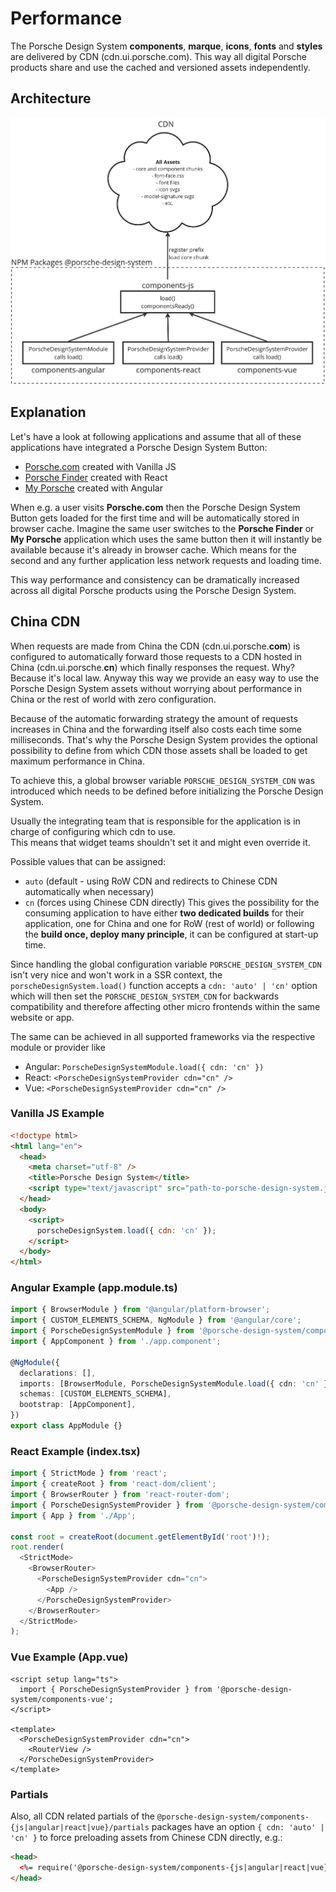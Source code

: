 # Performance

The Porsche Design System **components**, **marque**, **icons**, **fonts** and **styles** are delivered by CDN
(cdn.ui.porsche.com). This way all digital Porsche products share and use the cached and versioned assets independently.

<TableOfContents></TableOfContents>

## Architecture

![Porsche Design System Architecture](../../../assets/pds-architecture.png)

## Explanation

Let's have a look at following applications and assume that all of these applications have integrated a Porsche Design
System Button:

- [Porsche.com](https://www.porsche.com) created with Vanilla JS
- [Porsche Finder](https://finder.porsche.com) created with React
- [My Porsche](https://login.porsche.com/login) created with Angular

When e.g. a user visits **Porsche.com** then the Porsche Design System Button gets loaded for the first time and will be
automatically stored in browser cache. Imagine the same user switches to the **Porsche Finder** or **My Porsche**
application which uses the same button then it will instantly be available because it's already in browser cache. Which
means for the second and any further application less network requests and loading time.

This way performance and consistency can be dramatically increased across all digital Porsche products using the Porsche
Design System.

## China CDN

When requests are made from China the CDN (cdn.ui.porsche.**com**) is configured to automatically forward those requests
to a CDN hosted in China (cdn.ui.porsche.**cn**) which finally responses the request. Why? Because it's local law.
Anyway this way we provide an easy way to use the Porsche Design System assets without worrying about performance in
China or the rest of world with zero configuration.

Because of the automatic forwarding strategy the amount of requests increases in China and the forwarding itself also
costs each time some milliseconds. That's why the Porsche Design System provides the optional possibility to define from
which CDN those assets shall be loaded to get maximum performance in China.

To achieve this, a global browser variable `PORSCHE_DESIGN_SYSTEM_CDN` was introduced which needs to be defined before
initializing the Porsche Design System.

<Notification heading="Attention" state="warning">
  Usually the integrating team that is responsible for the application is in charge of configuring which cdn to use.<br>
  This means that widget teams shouldn't set it and might even override it.
</Notification>

Possible values that can be assigned:

- `auto` (default - using RoW CDN and redirects to Chinese CDN automatically when necessary)
- `cn` (forces using Chinese CDN directly) This gives the possibility for the consuming application to have either **two
  dedicated builds** for their application, one for China and one for RoW (rest of world) or following the **build once,
  deploy many principle**, it can be configured at start-up time.

Since handling the global configuration variable `PORSCHE_DESIGN_SYSTEM_CDN` isn't very nice and won't work in a SSR
context, the `porscheDesignSystem.load()` function accepts a `cdn: 'auto' | 'cn'` option which will then set the
`PORSCHE_DESIGN_SYSTEM_CDN` for backwards compatibility and therefore affecting other micro frontends within the same
website or app.

The same can be achieved in all supported frameworks via the respective module or provider like

- Angular: `PorscheDesignSystemModule.load({ cdn: 'cn' })`
- React: `<PorscheDesignSystemProvider cdn="cn" />`
- Vue: `<PorscheDesignSystemProvider cdn="cn" />`

### Vanilla JS Example

```html
<!doctype html>
<html lang="en">
  <head>
    <meta charset="utf-8" />
    <title>Porsche Design System</title>
    <script type="text/javascript" src="path-to-porsche-design-system.js"></script>
  </head>
  <body>
    <script>
      porscheDesignSystem.load({ cdn: 'cn' });
    </script>
  </body>
</html>
```

### Angular Example (app.module.ts)

```ts
import { BrowserModule } from '@angular/platform-browser';
import { CUSTOM_ELEMENTS_SCHEMA, NgModule } from '@angular/core';
import { PorscheDesignSystemModule } from '@porsche-design-system/components-angular';
import { AppComponent } from './app.component';

@NgModule({
  declarations: [],
  imports: [BrowserModule, PorscheDesignSystemModule.load({ cdn: 'cn' })],
  schemas: [CUSTOM_ELEMENTS_SCHEMA],
  bootstrap: [AppComponent],
})
export class AppModule {}
```

### React Example (index.tsx)

```ts
import { StrictMode } from 'react';
import { createRoot } from 'react-dom/client';
import { BrowserRouter } from 'react-router-dom';
import { PorscheDesignSystemProvider } from '@porsche-design-system/components-react';
import { App } from './App';

const root = createRoot(document.getElementById('root')!);
root.render(
  <StrictMode>
    <BrowserRouter>
      <PorscheDesignSystemProvider cdn="cn">
        <App />
      </PorscheDesignSystemProvider>
    </BrowserRouter>
  </StrictMode>
);
```

### Vue Example (App.vue)

```vue
<script setup lang="ts">
  import { PorscheDesignSystemProvider } from '@porsche-design-system/components-vue';
</script>

<template>
  <PorscheDesignSystemProvider cdn="cn">
    <RouterView />
  </PorscheDesignSystemProvider>
</template>
```

### Partials

Also, all CDN related partials of the `@porsche-design-system/components-{js|angular|react|vue}/partials` packages have
an option `{ cdn: 'auto' | 'cn' }` to force preloading assets from Chinese CDN directly, e.g.:

<!-- prettier-ignore -->
```html
<head>
  <%= require('@porsche-design-system/components-{js|angular|react|vue}/partials').getFontFaceStylesheet({ cdn: 'cn' }) %>
</head>
```

